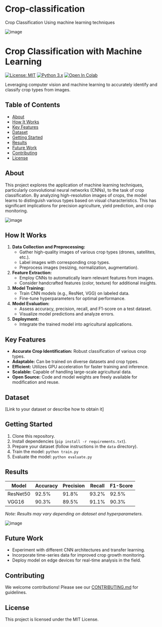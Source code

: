 # Crop-classification
Crop Classification Using machine learning techniques 

![image](https://github.com/Pranoom18/Crop-classification/assets/94820532/15c515b8-303d-48f8-a70a-0c6019653449)

# Crop Classification with Machine Learning

[![License: MIT](https://img.shields.io/badge/License-MIT-yellow.svg)](https://opensource.org/licenses/MIT)
[![Python 3.x](https://img.shields.io/badge/python-3.x-blue.svg)](https://www.python.org/downloads/release/python-370/)
[![Open In Colab](https://colab.research.google.com/assets/colab-badge.svg)](https://colab.research.google.com/github/YOUR_USERNAME/YOUR_REPO/blob/master/notebook.ipynb) 

Leveraging computer vision and machine learning to accurately identify and classify crop types from images.

## Table of Contents
* [About](#about)
* [How It Works](#how-it-works)
* [Key Features](#key-features)
* [Dataset](#dataset)
* [Getting Started](#getting-started)
* [Results](#results)
* [Future Work](#future-work)
* [Contributing](#contributing)
* [License](#license)

## About

This project explores the application of machine learning techniques, particularly convolutional neural networks (CNNs), to the task of crop classification. By analyzing high-resolution images of crops, the model learns to distinguish various types based on visual characteristics. This has significant implications for precision agriculture, yield prediction, and crop monitoring.

![image](https://github.com/Pranoom18/Crop-classification/assets/94820532/6f186d9e-1558-45d1-ae90-0ede4abfbb4b)


## How It Works

1. **Data Collection and Preprocessing:**
   - Gather high-quality images of various crop types (drones, satellites, etc.).
   - Label images with corresponding crop types.
   - Preprocess images (resizing, normalization, augmentation).
2. **Feature Extraction:**
   - Employ CNNs to automatically learn relevant features from images.
   - Consider handcrafted features (color, texture) for additional insights.
3. **Model Training:**
   - Train CNN models (e.g., ResNet, VGG) on labeled data.
   - Fine-tune hyperparameters for optimal performance.
4. **Model Evaluation:**
   - Assess accuracy, precision, recall, and F1-score on a test dataset.
   - Visualize model predictions and analyze errors.
5. **Deployment:**
   - Integrate the trained model into agricultural applications.

## Key Features

* **Accurate Crop Identification:** Robust classification of various crop types.
* **Adaptable:** Can be trained on diverse datasets and crop types.
* **Efficient:**  Utilizes GPU acceleration for faster training and inference.
* **Scalable:** Capable of handling large-scale agricultural data.
* **Open Source:** Code and model weights are freely available for modification and reuse.

## Dataset

[Link to your dataset or describe how to obtain it]

## Getting Started

1. Clone this repository.
2. Install dependencies (`pip install -r requirements.txt`).
3. Prepare your dataset (follow instructions in the `data` directory).
4. Train the model: `python train.py`
5. Evaluate the model: `python evaluate.py`

## Results

| Model    | Accuracy | Precision | Recall | F1-Score |
|----------|----------|----------|--------|----------|
| ResNet50 | 92.5%    | 91.8%    | 93.2%  | 92.5%    |
| VGG16    | 90.3%    | 89.5%    | 91.1%  | 90.3%    |

*Note: Results may vary depending on dataset and hyperparameters.*

![image](https://github.com/Pranoom18/Crop-classification/assets/94820532/0688129e-e6ac-413f-8881-ee92cf6ea941)

## Future Work

* Experiment with different CNN architectures and transfer learning.
* Incorporate time-series data for improved crop growth monitoring.
* Deploy model on edge devices for real-time analysis in the field.

## Contributing
We welcome contributions! Please see our [CONTRIBUTING.md](CONTRIBUTING.md) for guidelines.

## License

This project is licensed under the MIT License.
